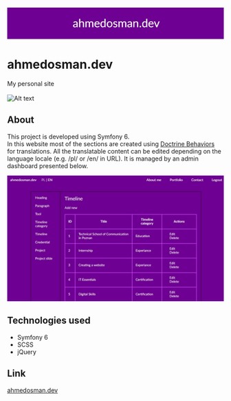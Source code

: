 <a href="https://ahmedosman.dev">![Alt text](public/images/ahmedosman-logo.jpg?raw=true)</a>
# ahmedosman.dev
My personal site<br><br>
![Alt text](https://img.shields.io/badge/release%20date-july%202022-blueviolet)

## About
This project is developed using Symfony 6. <br>
In this website most of the sections are created using  <a href="https://github.com/KnpLabs/DoctrineBehaviors/blob/master/docs/translatable.md">Doctrine Behaviors</a> for translations.
All the translatable content can be edited depending on the language locale (e.g. /pl/ or /en/ in URL). It is managed by an admin dashboard presented below. <br>

![Alt text](public/images/admin-dashboard.jpg)

## Technologies used
- Symfony 6
- SCSS
- jQuery

## Link
<a href="https://ahmedosman.dev">ahmedosman.dev</a>